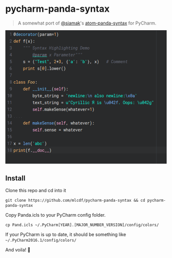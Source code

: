 # pycharm-panda-syntax

> A somewhat port of [@siamak](https://github.com/siamak)'s [atom-panda-syntax](https://github.com/siamak/atom-panda-syntax) for PyCharm.

![](screenshot.png)

## Install

Clone this repo and cd into it
```
git clone https://github.com/mlcdf/pycharm-panda-syntax && cd pycharm-panda-syntax
```

Copy Panda.icls to your PyCharm config folder.
```
cp Pand.icls ~/.PyCharm[YEAR].[MAJOR_NUMBER_VERSION]/config/colors/
```
If your PyCharm is up to date, it should be something like `~/.PyCharm2016.1/config/colors/`

And voila! :clap:
